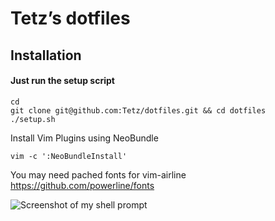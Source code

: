 # Tetz’s dotfiles

## Installation

#### Just run the setup script

```shell
cd
git clone git@github.com:Tetz/dotfiles.git && cd dotfiles 
./setup.sh
```

Install Vim Plugins using NeoBundle
```shell
vim -c ':NeoBundleInstall'
```

You may need pached fonts for vim-airline  
https://github.com/powerline/fonts

![Screenshot of my shell prompt](http://i.imgur.com/p8kcvgv.png?1)
